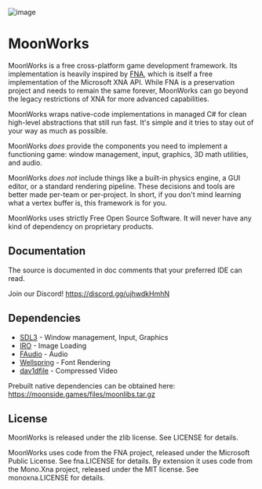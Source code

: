 ![image](MoonWorks_Logo.png)

# MoonWorks

MoonWorks is a free cross-platform game development framework. Its implementation is heavily inspired by [FNA](https://github.com/FNA-XNA/FNA), which is itself a free implementation of the Microsoft XNA API. While FNA is a preservation project and needs to remain the same forever, MoonWorks can go beyond the legacy restrictions of XNA for more advanced capabilities.

MoonWorks wraps native-code implementations in managed C# for clean high-level abstractions that still run fast. It's simple and it tries to stay out of your way as much as possible.

MoonWorks *does* provide the components you need to implement a functioning game: window management, input, graphics, 3D math utilities, and audio.

MoonWorks *does not* include things like a built-in physics engine, a GUI editor, or a standard rendering pipeline. These decisions and tools are better made per-team or per-project. In short, if you don't mind learning what a vertex buffer is, this framework is for you.

MoonWorks uses strictly Free Open Source Software. It will never have any kind of dependency on proprietary products.

## Documentation

The source is documented in doc comments that your preferred IDE can read.

Join our Discord! https://discord.gg/ujhwdkHmhN

## Dependencies

* [SDL3](https://github.com/flibitijibibo/SDL3-CS) - Window management, Input, Graphics
* [IRO](https://github.com/MoonsideGames/IRO) - Image Loading
* [FAudio](https://github.com/FNA-XNA/FAudio) - Audio
* [Wellspring](https://github.com/MoonsideGames/Wellspring) - Font Rendering
* [dav1dfile](https://github.com/MoonsideGames/dav1dfile) - Compressed Video

Prebuilt native dependencies can be obtained here: https://moonside.games/files/moonlibs.tar.gz

## License

MoonWorks is released under the zlib license. See LICENSE for details.

MoonWorks uses code from the FNA project, released under the Microsoft Public License. See fna.LICENSE for details. By extension it uses code from the Mono.Xna project, released under the MIT license. See monoxna.LICENSE for details.
